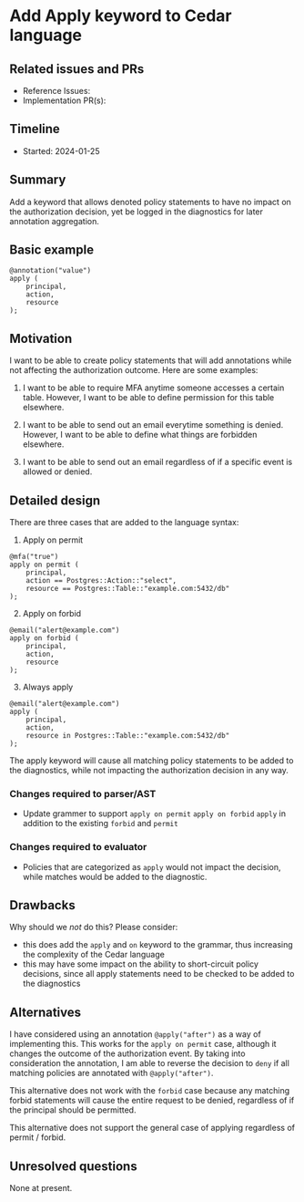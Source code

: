 # Add Apply keyword to Cedar language

## Related issues and PRs

- Reference Issues: 
- Implementation PR(s): 

## Timeline

- Started: 2024-01-25

## Summary

Add a keyword that allows denoted policy statements to have no impact on the
authorization decision, yet be logged in the diagnostics for later annotation
aggregation.

## Basic example

```cedar
@annotation("value")
apply (
    principal,
    action,
    resource
);
```

## Motivation

I want to be able to create policy statements that will add annotations while
not affecting the authorization outcome.  Here are some examples:

1. I want to be able to require MFA anytime someone accesses a certain table.
However, I want to be able to define permission for this table elsewhere.

2. I want to be able to send out an email everytime something is denied.
However, I want to be able to define what things are forbidden elsewhere.

3. I want to be able to send out an email regardless of if a specific event
is allowed or denied.

## Detailed design

There are three cases that are added to the language syntax:

1. Apply on permit

```cedar
@mfa("true")
apply on permit (
    principal,
    action == Postgres::Action::"select",
    resource == Postgres::Table::"example.com:5432/db"
);
```

2. Apply on forbid

```cedar
@email("alert@example.com")
apply on forbid (
    principal,
    action,
    resource
);
```

3. Always apply

```cedar
@email("alert@example.com")
apply (
    principal,
    action,
    resource in Postgres::Table::"example.com:5432/db"
);
```

The apply keyword will cause all matching policy statements to be added to the
diagnostics, while not impacting the authorization decision in any way.

### Changes required to parser/AST

- Update grammer to support `apply on permit` `apply on forbid` `apply` in
  addition to the existing `forbid` and `permit`

### Changes required to evaluator

- Policies that are categorized as `apply` would not impact the decision, while matches
would be added to the diagnostic.

## Drawbacks

Why should we *not* do this? Please consider:

- this does add the `apply` and `on` keyword to the grammar, thus increasing the
complexity of the Cedar language
- this may have some impact on the ability to short-circuit policy decisions,
since all apply statements need to be checked to be added to the diagnostics

## Alternatives

I have considered using an annotation `@apply("after")` as a way of implementing
this.  This works for the `apply on permit` case, although it changes the
outcome of the authorization event.  By taking into consideration the
annotation, I am able to reverse the decision to `deny` if all matching policies
are annotated with `@apply("after")`.

This alternative does not work with the `forbid` case because any matching
forbid statements will cause the entire request to be denied, regardless of if
the principal should be permitted.

This alternative does not support the general case of applying regardless of
permit / forbid.

## Unresolved questions

None at present.
